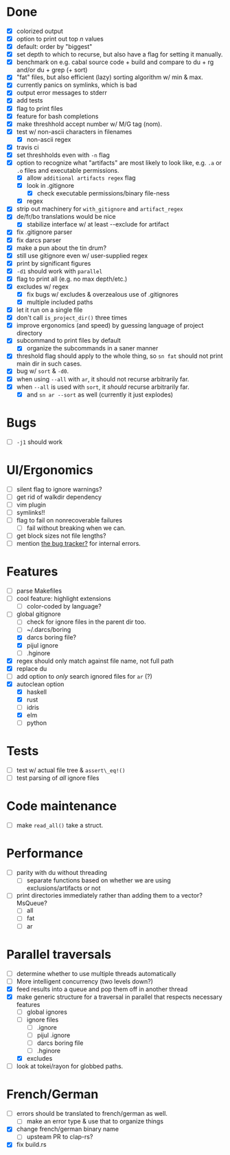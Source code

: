 # Done 

- [x] colorized output
- [x] option to print out top *n* values
- [x] default: order by "biggest"
- [x] set depth to which to recurse, but also have a flag for setting it
  manually.
- [x] benchmark on e.g. cabal source code + build and compare to du + rg and/or
  du + grep (+ sort)
- [x] "fat" files, but also efficient (lazy) sorting algorithm w/ min & max.
- [x] currently panics on symlinks, which is bad
- [x] output error messages to stderr
- [x] add tests
- [x] flag to print files
- [x] feature for bash completions
- [x] make threshhold accept number w/ M/G tag (nom).
- [x] test w/ non-ascii characters in filenames
  - [x] non-ascii regex
- [x] travis ci
- [x] set threshholds even with `-n` flag
- [x] option to recognize what "artifacts" are most likely to look like, e.g. `.a` or
  `.o` files and executable permissions.
  - [x] allow `additional artifacts regex` flag
  - [x] look in .gitignore
    - [x] check executable permissions/binary file-ness
  - [x] regex
- [x] strip out machinery for `with_gitignore` and `artifact_regex`
- [x] de/fr/bo translations would be nice
  - [x] stabilize interface w/ at least --exclude for artifact
- [x] fix .gitignore parser
- [x] fix darcs parser
- [x] make a pun about the tin drum?
- [x] still use gitignore even w/ user-supplied regex
- [x] print by significant figures
- [x] `-d1` should work with `parallel`
- [x] flag to print all (e.g. no max depth/etc.)
- [x] excludes w/ regex
  - [x] fix bugs w/ excludes & overzealous use of .gitignores
  - [x] multiple included paths
- [x] let it run on a single file
- [x] don't call `is_project_dir()` three times
- [x] improve ergonomics (and speed) by guessing language of project
  directory
- [x] subcommand to print files by default
  - [x] organize the subcommands in a saner manner
- [x] threshold flag should apply to the whole thing, so `sn fat` should not
  print main dir in such cases.
- [x] bug w/ `sort` & `-d0`.
- [x] when using `--all` with `ar`, it should not recurse arbitrarily far.
- [x] when `--all` is used with `sort`, it *should* recurse arbitrarily far.
  - [x] and `sn ar --sort` as well (currently it just explodes)

# Bugs

- [ ] `-j1` should work

# UI/Ergonomics

- [ ] silent flag to ignore warnings?
- [ ] get rid of walkdir dependency
- [ ] vim plugin
- [ ] symlinks!!
- [ ] flag to fail on nonrecoverable failures
  - [ ] fail without breaking when we can.
- [ ] get block sizes not file lengths?
- [ ] mention [the bug tracker?](https://nest.pijul.com/vamchale/tin-summer/issues) for internal errors.

# Features

- [ ] parse Makefiles
- [ ] cool feature: highlight extensions
  - [ ] color-coded by language?
- [ ] global gitignore
  - [ ] check for ignore files in the parent dir too.
  - [ ] ~/.darcs/boring
  - [x] darcs boring file?
  - [x] pijul ignore
  - [ ] .hginore
- [x] regex should only match against file name, not full path
- [x] replace du
- [ ] add option to *only* search ignored files for `ar` (?)
- [x] autoclean option
  - [x] haskell
  - [x] rust
  - [ ] idris
  - [x] elm
  - [ ] python

# Tests

- [ ] test w/ actual file tree & `assert\_eq!()`
- [ ] test parsing of *all* ignore files

# Code maintenance

- [ ] make `read_all()` take a struct.

# Performance

- [ ] parity with du without threading
  - [ ] separate functions based on whether we are using exclusions/artifacts or
    not
- [ ] print directories immediately rather than adding them to a vector?
  MsQueue?
  - [ ] all
  - [ ] fat
  - [ ] ar

# Parallel traversals

- [ ] determine whether to use multiple threads automatically
- [ ] More intelligent concurrency (two levels down?)
- [x] feed results into a queue and pop them off in another thread
- [x] make generic structure for a traversal in parallel that respects necessary
  features
  - [ ] global ignores
  - [ ] ignore files
    - [ ] .ignore
    - [ ] pijul .ignore
    - [ ] darcs boring file
    - [ ] .hginore
  - [x] excludes
- [ ] look at tokei/rayon for globbed paths.

# French/German

- [ ] errors should be translated to french/german as well.
  - [ ] make an error type & use that to organize things
- [x] change french/german binary name
  - [ ] upsteam PR to clap-rs?
- [x] fix build.rs

